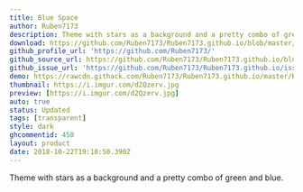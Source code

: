 ```yaml
---
title: Blue Space
author: Ruben7173
description: Theme with stars as a background and a pretty combo of green and blue.
download: https://github.com/Ruben7173/Ruben7173.github.io/blob/master/BetterDiscord-Themes/blue-space/blue-space.theme.css
github_profile_url: 'https://github.com/Ruben7173/'
github_source_url: https://github.com/Ruben7173/Ruben7173.github.io/blob/master/BetterDiscord-Themes/blue-space/blue-space.theme.css
github_issue_url: 'https://github.com/Ruben7173/Ruben7173.github.io/issues'
demo: https://rawcdn.githack.com/Ruben7173/Ruben7173.github.io/master/BetterDiscord-Themes/blue-space/code.css
thumbnail: https://i.imgur.com/d2Qzerv.jpg
preview: [https://i.imgur.com/d2Qzerv.jpg]
auto: true
status: Updated
tags: [transparent]
style: dark
ghcommentid: 450
layout: product
date: 2018-10-22T19:10:50.390Z
---
```

Theme with stars as a background and a pretty combo of green and blue.
